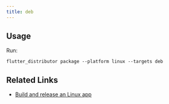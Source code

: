 ```yaml
---
title: deb
---
```


## Usage

Run:

```
flutter_distributor package --platform linux --targets deb
```

## Related Links

* [Build and release an Linux app](https://docs.flutter.dev/deployment/linux)
